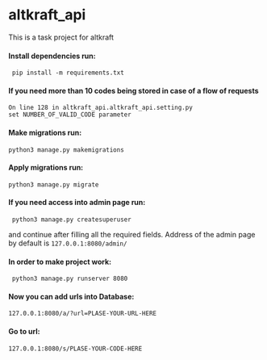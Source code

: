 # altkraft_api
This is a task project for altkraft 

#### Install dependencies run:
     pip install -m requirements.txt

#### If you need more than 10 codes being stored in case of a flow of requests
    On line 128 in altkraft_api.altkraft_api.setting.py 
    set NUMBER_OF_VALID_CODE parameter

#### Make migrations run:
    python3 manage.py makemigrations

#### Apply migrations run:
    python3 manage.py migrate

#### If you need access into admin page run:
     python3 manage.py createsuperuser
and continue after filling all the required fields.
Address of the admin page by default is `127.0.0.1:8080/admin/`
    
#### In order to make project work:
     python3 manage.py runserver 8080

#### Now you can add urls into Database:
    127.0.0.1:8080/a/?url=PLASE-YOUR-URL-HERE

#### Go to url:
    127.0.0.1:8080/s/PLASE-YOUR-CODE-HERE
